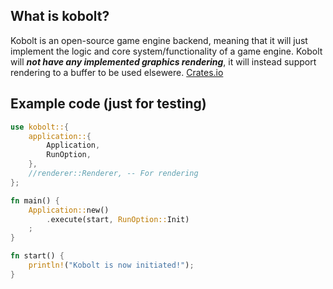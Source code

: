 ## What is kobolt? 
Kobolt is an open-source game engine backend, meaning that it will just implement the logic and core system/functionality of a game engine. Kobolt will **_not have any implemented graphics rendering_**, it will instead support rendering to a buffer to be used elsewere. [Crates.io](https://crates.io/crates/kobolt)

## Example code (just for testing)
```rust
use kobolt::{
    application::{
        Application,
        RunOption,
    },
    //renderer::Renderer, -- For rendering
};

fn main() {
    Application::new()
        .execute(start, RunOption::Init)
    ;
}

fn start() {
    println!("Kobolt is now initiated!");
}
```
